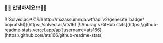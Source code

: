 ### 👋👋 안녕하세요!!!👋👋


<div>
    [![Solved.ac프로필](http://mazassumnida.wtf/api/v2/generate_badge?boj=ats16)](https://solved.ac/ats16)
    [![Anurag's GitHub stats](https://github-readme-stats.vercel.app/api?username=ats166)](https://github.com/ats166/github-readme-stats)
</div>

<!--
**ats166/ats166** is a ✨ _special_ ✨ repository because its `README.md` (this file) appears on your GitHub profile.

Here are some ideas to get you started:

- 🔭 I’m currently working on ...
- 🌱 I’m currently learning ...
- 👯 I’m looking to collaborate on ...
- 🤔 I’m looking for help with ...
- 💬 Ask me about ...
- 📫 How to reach me: ...
- 😄 Pronouns: ...
- ⚡ Fun fact: ...
-->
